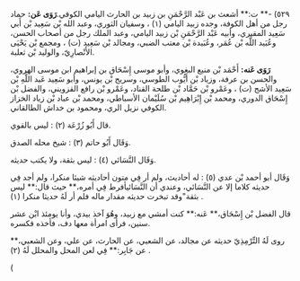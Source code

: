 ٥٢٩) -** ت:** أشعث بن عَبْد الرَّحْمَنِ بن زبيد بن الحارث اليامي الكوفي.**رَوَى عَن:** حماد رجل من أهل الكوفة، وجده زبيد اليامي (١) ، وسفيان الثوري، وعبد الله بْن سَعِيد بْن أَبي سَعِيد المقبري، وأبيه عَبْد الرَّحْمَنِ بْن زبيد اليامي، وعبد الملك رجل من أصحاب الحسن، وعُبَيد اللَّه بْن عُمَر، وعُبَيدة بْن معتب الضبي، ومجالد بْن سَعِيد (ت) ، ومجمع بْن يَحْيَى الأَنْصارِيّ، والوليد بْن ثعلبة.

**رَوَى عَنه:** أَحْمَد بْن منيع البغوي، وأبو موسى إِسْحَاق بن إبراهيم ابن موسى الهروي، والحسن بن عرفة، وزياد بْن أَيُّوب الطوسي، وسريج بْن يونس، وأبو سَعِيد عَبد اللَّهِ بْن سَعِيد الأشج (ت) ، وعَمْرو بْن حَمَّاد بْن طلحة القناد، وعَمْرو بْن رافع القزويني، والفضل بْن إِسْحَاق الدوري، ومحمد بْن إِبْرَاهِيم بْن سُلَيْمان الأسباطي، ومحمد بْن عباد بْن زياد الخزاز الكوفي نزيل الري، ومحمود بن خداش الطالقاني.

قال أَبُو زُرْعَة (٢) : ليس بالقوي.

وَقَال أَبُو حاتم (٣) : شيخ محله الصدق.

وَقَال النَّسَائي (٤) : ليس بثقة، ولا يكتب حديثه.

وَقَال أبو أحمد بْن عدي (٥) : له أحاديث، ولم أر فِي متون أحاديثه شيئا منكرا، ولم أجد فِي حديثه كلاما إلا عن النَّسَائي، وعندي أن النَّسَائيأفرط فِي أمره،** حيث قال:** ليس بثقة"وقد تبخرت حديثه مقدار ماله فلم أر لَهُ حديثا منكرا (١) .

قال الفضل بْن إِسْحَاق،** عَنه:** كنت أمشي مع زبيد، وهُوَ آخذ بيدي، وأنا يومئذ ابْن عشر سنين، فرأى امرأة معها دف، فأخذه فكسره.

روى لَهُ التِّرْمِذِيّ حديثه عن مجالد، عن الشعبي، عن الحارث، عن علي، وعن الشعبي،** عن جَابِر:** فِي لعن المحل والمحلل لَهُ (٢) .

(